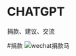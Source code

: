 # CHATGPT
捐款、建议、交流

#捐款
![wechat捐款马](https://user-images.githubusercontent.com/22914268/222339624-5e7352a3-363a-479e-9635-c75555f94c8f.jpg)
